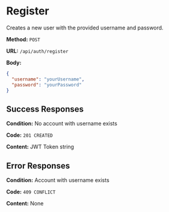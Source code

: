 # Register

Creates a new user with the provided username and password.

**Method:** `POST`

**URL:** `/api/auth/register`

**Body:**
```json
{
  "username": "yourUsername",
  "password": "yourPassword"
}
```

## Success Responses

**Condition:** No account with username exists

**Code:** `201 CREATED`

**Content:** JWT Token string

## Error Responses

**Condition:** Account with username exists

**Code:** `409 CONFLICT`

**Content:** None